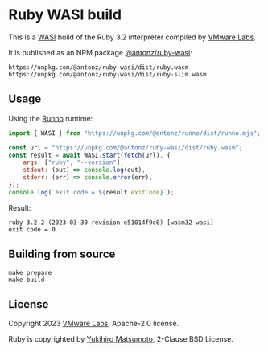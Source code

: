 # Ruby WASI build

This is a [WASI](https://wasi.dev/) build of the Ruby 3.2 interpreter compiled by [VMware Labs](https://github.com/vmware-labs/webassembly-language-runtimes).

It is published as an NPM package [@antonz/ruby-wasi](https://www.npmjs.com/package/@antonz/ruby-wasi):

```
https://unpkg.com/@antonz/ruby-wasi/dist/ruby.wasm
https://unpkg.com/@antonz/ruby-wasi/dist/ruby-slim.wasm
```

## Usage

Using the [Runno](https://github.com/nalgeon/runno) runtime:

```js
import { WASI } from "https://unpkg.com/@antonz/runno/dist/runno.mjs";

const url = "https://unpkg.com/@antonz/ruby-wasi/dist/ruby.wasm";
const result = await WASI.start(fetch(url), {
    args: ["ruby", "--version"],
    stdout: (out) => console.log(out),
    stderr: (err) => console.error(err),
});
console.log(`exit code = ${result.exitCode}`);
```

Result:

```
ruby 3.2.2 (2023-03-30 revision e51014f9c0) [wasm32-wasi]
exit code = 0
```

## Building from source

```
make prepare
make build
```

## License

Copyright 2023 [VMware Labs](https://github.com/vmware-labs/webassembly-language-runtimes), Apache-2.0 license.

Ruby is copyrighted by [Yukihiro Matsumoto](https://www.ruby-lang.org/en/about/license.txt), 2-Clause BSD License.
